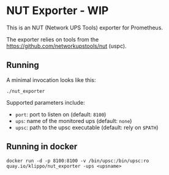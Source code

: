 # NUT Exporter - WIP

This is an NUT (Network UPS Tools) exporter for Prometheus.

The exporter relies on tools from the https://github.com/networkupstools/nut (uspc).

## Running

A minimal invocation looks like this:

    ./nut_exporter

Supported parameters include:

 - `port`: port to listen on (default: `8100`)
 - `ups`: name of the monitored ups  (default: `none`)
 - `upsc`: path to the upsc executable (default: rely on `$PATH`)
 
 ## Running in docker
    docker run -d -p 8100:8100 -v /bin/upsc:/bin/upsc:ro quay.io/klippo/nut_exporter -ups <upsname>
